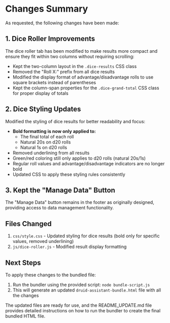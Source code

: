 # Changes Summary

As requested, the following changes have been made:

## 1. Dice Roller Improvements

The dice roller tab has been modified to make results more compact and ensure they fit within two columns without requiring scrolling:

- Kept the two-column layout in the `.dice-results` CSS class
- Removed the "Roll X:" prefix from all dice results
- Modified the display format of advantage/disadvantage rolls to use square brackets instead of parentheses
- Kept the column-span properties for the `.dice-grand-total` CSS class for proper display of totals

## 2. Dice Styling Updates

Modified the styling of dice results for better readability and focus:

- **Bold formatting is now only applied to:**
  - The final total of each roll
  - Natural 20s on d20 rolls
  - Natural 1s on d20 rolls
- Removed underlining from all results
- Green/red coloring still only applies to d20 rolls (natural 20s/1s)
- Regular roll values and advantage/disadvantage indicators are no longer bold
- Updated CSS to apply these styling rules consistently

## 3. Kept the "Manage Data" Button

The "Manage Data" button remains in the footer as originally designed, providing access to data management functionality.

## Files Changed

1. `css/style.css` - Updated styling for dice results (bold only for specific values, removed underlining)
2. `js/dice-roller.js` - Modified result display formatting

## Next Steps

To apply these changes to the bundled file:

1. Run the bundler using the provided script: `node bundle-script.js`
2. This will generate an updated `druid-assistant-bundle.html` file with all the changes

The updated files are ready for use, and the README_UPDATE.md file provides detailed instructions on how to run the bundler to create the final bundled HTML file.
